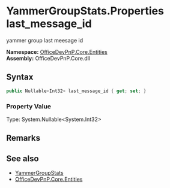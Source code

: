# YammerGroupStats.Properties last_message_id
 yammer group last meesage id   

**Namespace:** [OfficeDevPnP.Core.Entities](OfficeDevPnP.Core.Entities.md)  
**Assembly:** OfficeDevPnP.Core.dll  
## Syntax
```C#
public Nullable<Int32> last_message_id { get; set; }
```

### Property Value
Type: System.Nullable<System.Int32>  

## Remarks
  
## See also
- [YammerGroupStats](OfficeDevPnP.Core.Entities.YammerGroupStats.md) 
- [OfficeDevPnP.Core.Entities](OfficeDevPnP.Core.Entities.md) 
